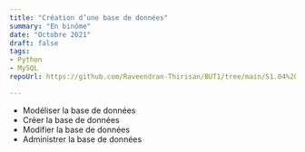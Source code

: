 ```yaml
---
title: "Création d’une base de données"
summary: "En binôme"
date: "Octobre 2021"
draft: false
tags:
- Python
- MySQL
repoUrl: https://github.com/Raveendran-Thirisan/BUT1/tree/main/S1.04%20-%20Cr%C3%A9ation%20d'une%20base%20de%20donn%C3%A9es/titanic_train.csv

---
```


- Modéliser la base de données
- Créer la base de données
- Modifier la base de données
- Administrer la base de données
